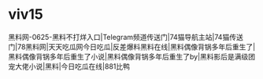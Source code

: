 # viv15
黑料网-0625-黑料不打烊入口|Telegram频道传送门|74猫导航主站|74猫传送门|78黑料网|天天吃瓜网今日吃瓜|反差爆料黑料在线|黑料偶像背锅多年后重生了|黑料偶像背锅多年后重生了小说|黑料偶像背锅多年后重生了by|黑料影后是满级团宠大佬小说|黑料|今日吃瓜在线|881比鸭
